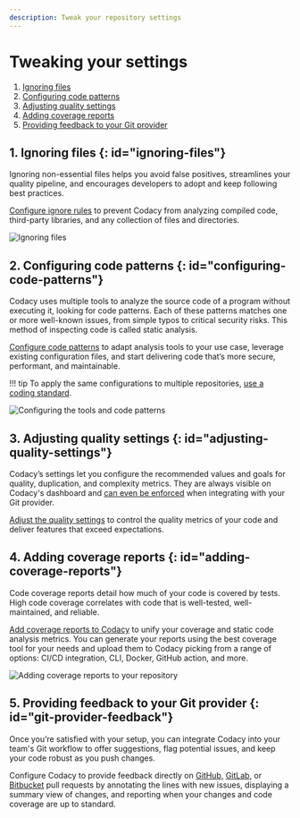 ```yaml
---
description: Tweak your repository settings
---
```


# Tweaking your settings

1.  [Ignoring files](#ignoring-files)
1.  [Configuring code patterns](#configuring-code-patterns)
1.  [Adjusting quality settings](#adjusting-quality-settings)
1.  [Adding coverage reports](#adding-coverage-reports)
1.  [Providing feedback to your Git provider](#git-provider-feedback)

## 1. Ignoring files {: id="ignoring-files"}

Ignoring non-essential files helps you avoid false positives, streamlines your quality pipeline, and encourages developers to adopt and keep following best practices.

[Configure ignore rules](../repositories-configure/ignoring-files.md) to prevent Codacy from analyzing compiled code, third-party libraries, and any collection of files and directories.

![Ignoring files](../repositories-configure/images/ignored-files.png)

## 2. Configuring code patterns {: id="configuring-code-patterns"}

Codacy uses multiple tools to analyze the source code of a program without executing it, looking for code patterns. Each of these patterns matches one or more well-known issues, from simple typos to critical security risks. This method of inspecting code is called static analysis.

[Configure code patterns](../repositories-configure/configuring-code-patterns.md) to adapt analysis tools to your use case, leverage existing configuration files, and start delivering code that’s more secure, performant, and maintainable.

!!! tip
    To apply the same configurations to multiple repositories, [use a coding standard](../organizations/using-a-coding-standard.md).

![Configuring the tools and code patterns](../repositories-configure/images/code-patterns.png)

## 3. Adjusting quality settings {: id="adjusting-quality-settings"}

Codacy’s settings let you configure the recommended values and goals for quality, duplication, and complexity metrics. They are always visible on Codacy's dashboard and [can even be enforced](setting-up-codacy-as-a-quality-gate.md) when integrating with your Git provider.

[Adjust the quality settings](../repositories-configure/adjusting-quality-settings.md) to control the quality metrics of your code and deliver features that exceed expectations.

## 4. Adding coverage reports {: id="adding-coverage-reports"}

Code coverage reports detail how much of your code is covered by tests. High code coverage correlates with code that is well-tested, well-maintained, and reliable.

[Add coverage reports to Codacy](../coverage-reporter/index.md) to unify your coverage and static code analysis metrics. You can generate your reports using the best coverage tool for your needs and upload them to Codacy picking from a range of options: CI/CD integration, CLI, Docker, GitHub action, and more.

![Adding coverage reports to your repository](../coverage-reporter/images/coverage-codacy-ui.png)

## 5. Providing feedback to your Git provider {: id="git-provider-feedback"}

Once you’re satisfied with your setup, you can integrate Codacy into your team's Git workflow to offer suggestions, flag potential issues, and keep your code robust as you push changes.

Configure Codacy to provide feedback directly on [GitHub](../repositories-configure/integrations/github-integration.md), [GitLab](../repositories-configure/integrations/gitlab-integration.md), or [Bitbucket](../repositories-configure/integrations/bitbucket-integration.md) pull requests by annotating the lines with new issues, displaying a summary view of changes, and reporting when your changes and code coverage are up to standard.
